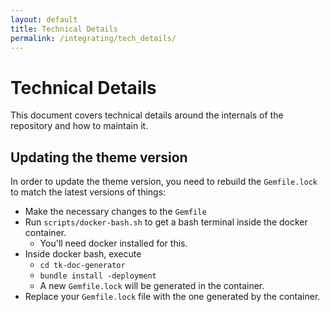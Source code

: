```yaml
---
layout: default
title: Technical Details
permalink: /integrating/tech_details/
---
```


# Technical Details

This document covers technical details around the internals of the repository
and how to maintain it.

## Updating the theme version

In order to update the theme version, you need to rebuild the `Gemfile.lock` to match
the latest versions of things:

- Make the necessary changes to the `Gemfile`
- Run `scripts/docker-bash.sh` to get a bash terminal inside the docker container.
    - You'll need docker installed for this.
- Inside docker bash, execute
    - `cd tk-doc-generator`
    - `bundle install -deployment`
    - A new `Gemfile.lock` will be generated in the container.
- Replace your `Gemfile.lock` file with the one generated by the container.
